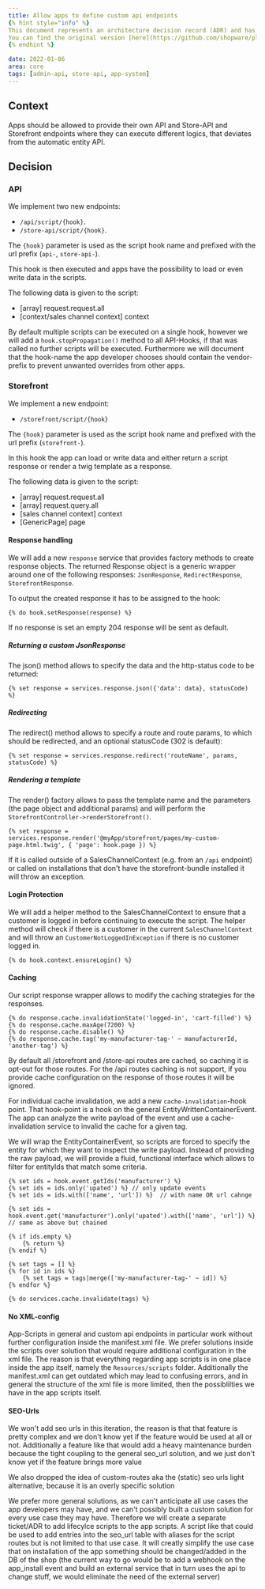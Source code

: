 ```yaml
---
title: Allow apps to define custom api endpoints
{% hint style="info" %}
This document represents an architecture decision record (ADR) and has been mirrored from the ADR section in our Shopware 6 repository.
You can find the original version [here](https://github.com/shopware/platform/blob/trunk/adr/2022-01-06-custom-app-api-endpoints.md)
{% endhint %}

date: 2022-01-06
area: core
tags: [admin-api, store-api, app-system]
--- 
```


## Context
Apps should be allowed to provide their own API and Store-API and Storefront endpoints where they can execute different logics, that deviates from the automatic entity API.

## Decision

### API 
We implement two new endpoints: 
- `/api/script/{hook}`.
- `/store-api/script/{hook}`.

The `{hook}` parameter is used as the script hook name and prefixed with the url prefix (`api-`, `store-api-`).

This hook is then executed and apps have the possibility to load or even write data in the scripts.

The following data is given to the script:
* [array] request.request.all
* [context/sales channel context] context

By default multiple scripts can be executed on a single hook, however we will add a `hook.stopPropagation()` method to all API-Hooks, if that was called no further scripts will be executed.
Furthermore we will document that the hook-name the app developer chooses should contain the vendor-prefix to prevent unwanted overrides from other apps.

### Storefront 
We implement a new endpoint:
- `/storefront/script/{hook}`

The `{hook}` parameter is used as the script hook name and prefixed with the url prefix (`storefront-`).

In this hook the app can load or write data and either return a script response or render a twig template as a response.

The following data is given to the script:
* [array] request.request.all
* [array] request.query.all
* [sales channel context] context
* [GenericPage] page

#### Response handling

We will add a new `response` service that provides factory methods to create response objects. The returned Response object is a generic wrapper around one of the following responses: `JsonResponse`, `RedirectResponse`, `StorefrontResponse`.

To output the created response it has to be assigned to the hook:
```twig
{% do hook.setResponse(response) %}
```
If no response is set an empty 204 response will be sent as default.

##### Returning a custom JsonResponse

The json() method allows to specify the data and the http-status code to be returned:
```twig
{% set response = services.response.json({'data': data}, statusCode) %}
```

##### Redirecting

The redirect() method allows to specify a route and route params, to which should be redirected, and an optional statusCode (302 is default):
```twig
{% set response = services.response.redirect('routeName', params, statusCode) %}
```

##### Rendering a template

The render() factory allows to pass the template name and the parameters (the page object and additional params) and will perform the `StorefrontController->renderStorefront()`.
```twig
{% set response = services.response.render('@myApp/storefront/pages/my-custom-page.html.twig', { 'page': hook.page }) %}
```
If it is called outside of a SalesChannelContext (e.g. from an `/api` endpoint) or called on installations that don't have the storefront-bundle installed it will throw an exception.

#### Login Protection

We will add a helper method to the SalesChannelContext to ensure that a customer is logged in before continuing to execute the script. The helper method will check if there is a customer in the current `SalesChannelContext` 
and will throw an `CustomerNotLoggedInException` if there is no customer logged in.
```twig
{% do hook.context.ensureLogin() %}
```

#### Caching

Our script response wrapper allows to modify the caching strategies for the responses.
```twig
{% do response.cache.invalidationState('logged-in', 'cart-filled') %}
{% do response.cache.maxAge(7200) %}
{% do response.cache.disable() %}
{% do response.cache.tag('my-manufacturer-tag-' ~ manufacturerId, 'another-tag') %}
```
By default all /storefront and /store-api routes are cached, so caching it is opt-out for those routes.
For the /api routes caching is not support, if you provide cache configuration on the response of those routes it will be ignored.

For individual cache invalidation, we add a new `cache-invalidation`-hook point. That hook-point is a hook on the general EntityWrittenContainerEvent.
The app can analyze the write payload of the event and use a cache-invalidation service to invalid the cache for a given tag.

We will wrap the EntityContainerEvent, so scripts are forced to specify the entity for which they want to inspect the write payload.
Instead of providing the raw payload, we will provide a fluid, functional interface which allows to filter for entityIds that match some criteria.

```twig
{% set ids = hook.event.getIds('manufacturer') %}
{% set ids = ids.only('upated') %} // only update events
{% set ids = ids.with(['name', 'url']) %}  // with name OR url cahnge

{% set ids = hook.event.get('manufacturer').only('upated').with(['name', 'url']) %} // same as above but chained

{% if ids.empty %}
    {% return %}
{% endif %}

{% set tags = [] %}
{% for id in ids %}
    {% set tags = tags|merge(['my-manufacturer-tag-' ~ id]) %}
{% endfor %}

{% do services.cache.invalidate(tags) %}
```

#### No XML-config

App-Scripts in general and custom api endpoints in particular work without further configuration inside the manifest.xml file. 
We prefer solutions inside the scripts over solution that would require additional configuration in the xml file.
The reason is that everything regarding app scripts is in one place inside the app itself, namely the `Resources/scripts` folder.
Additionally the manifest.xml can get outdated which may lead to confusing errors, and in general the structure of the xml file is more limited, then the possiblilties we have in the app scripts itself.

#### SEO-Urls

We won't add seo urls in this iteration, the reason is that that feature is pretty complex and we don't know yet if the feature would be used at all or not.
Additionally a feature like that would add a heavy maintenance burden because the tight coupling to the general seo_url solution, and we just don't know yet if the feature brings more value

We also dropped the idea of custom-routes aka the (static) seo urls light alternative, because it is an overly specific solution

We prefer more general solutions, as we can't anticipate all use cases the app developers may have, and we can't possibly built a custom solution for every use case they may have.
Therefore we will create a separate ticket/ADR to add lifecylce scripts to the app scripts. A script like that could be used to add entries into the seo_url table with aliases for the script routes but is not limited to that use case.
It will creatly simplify the use case that on installation of the app something should be changed/added in the DB of the shop (the current way to go would be to add a webhook on the app_install event and build an external service that in turn uses the api to change stuff, we would eliminate the need of the external server)
